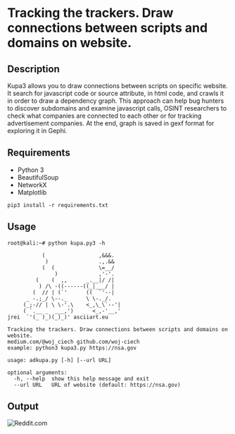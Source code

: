 # Tracking the trackers. Draw connections between scripts and domains on website.

## Description
Kupa3 allows you to draw connections between scripts on specific website. It search for javascript code or source attribute, in html code, and crawls it in order to draw a dependency graph. This approach can help bug hunters to discover subdomains and examine javascript calls, OSINT researchers to check what companies are connected to each other or for tracking advertisement companies. At the end, graph is saved in gexf format for exploring it in Gephi.

## Requirements
- Python 3
- BeautifulSoup
- NetworkX
- Matplotlib

```
pip3 install -r requirements.txt
```


## Usage
```
root@kali:~# python kupa.py3 -h

           (                 ,&&&.
            )                .,.&&
           (  (              \=__/
               )             ,'-'.
         (    (  ,,      _.__|/ /|
          ) /\ -((------((_|___/ |
        (  // | (`'      ((  `'--|
      _ -.;_/ \--._      \ \-._/.
     (_;-// | \ \-'.\    <_,\_\`--'|
     ( `.__ _  ___,')      <_,-'__,'
jrei  `'(_ )_)(_)_)' asciiart.eu

Tracking the trackers. Draw connections between scripts and domains on website.
medium.com/@woj_ciech github.com/woj-ciech
example: python3 kupa3.py https://nsa.gov

usage: adkupa.py [-h] [--url URL]

optional arguments:
  -h, --help  show this help message and exit
  --url URL   URL of website (default: https://nsa.gov)
```

## Output
![Reddit.com](https://i.imgur.com/WcQKMKa.png "Graph for reddit.com")
